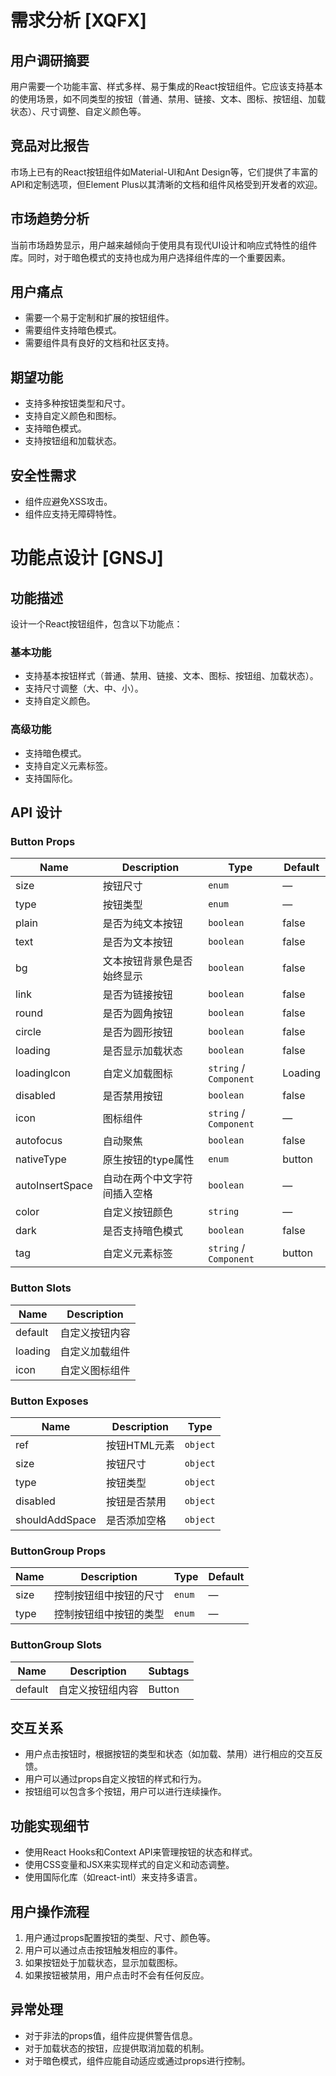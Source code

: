 # 需求分析 [XQFX]

## 用户调研摘要

用户需要一个功能丰富、样式多样、易于集成的React按钮组件。它应该支持基本的使用场景，如不同类型的按钮（普通、禁用、链接、文本、图标、按钮组、加载状态）、尺寸调整、自定义颜色等。

## 竞品对比报告

市场上已有的React按钮组件如Material-UI和Ant Design等，它们提供了丰富的API和定制选项，但Element Plus以其清晰的文档和组件风格受到开发者的欢迎。

## 市场趋势分析

当前市场趋势显示，用户越来越倾向于使用具有现代UI设计和响应式特性的组件库。同时，对于暗色模式的支持也成为用户选择组件库的一个重要因素。

## 用户痛点

- 需要一个易于定制和扩展的按钮组件。
- 需要组件支持暗色模式。
- 需要组件具有良好的文档和社区支持。

## 期望功能

- 支持多种按钮类型和尺寸。
- 支持自定义颜色和图标。
- 支持暗色模式。
- 支持按钮组和加载状态。

## 安全性需求

- 组件应避免XSS攻击。
- 组件应支持无障碍特性。

# 功能点设计 [GNSJ]

## 功能描述

设计一个React按钮组件，包含以下功能点：

### 基本功能

- 支持基本按钮样式（普通、禁用、链接、文本、图标、按钮组、加载状态）。
- 支持尺寸调整（大、中、小）。
- 支持自定义颜色。

### 高级功能

- 支持暗色模式。
- 支持自定义元素标签。
- 支持国际化。

## API 设计

### Button Props

| Name            | Description                  | Type                   | Default |
| --------------- | ---------------------------- | ---------------------- | ------- |
| size            | 按钮尺寸                     | `enum`                 | —       |
| type            | 按钮类型                     | `enum`                 | —       |
| plain           | 是否为纯文本按钮             | `boolean`              | false   |
| text            | 是否为文本按钮               | `boolean`              | false   |
| bg              | 文本按钮背景色是否始终显示   | `boolean`              | false   |
| link            | 是否为链接按钮               | `boolean`              | false   |
| round           | 是否为圆角按钮               | `boolean`              | false   |
| circle          | 是否为圆形按钮               | `boolean`              | false   |
| loading         | 是否显示加载状态             | `boolean`              | false   |
| loadingIcon     | 自定义加载图标               | `string` / `Component` | Loading |
| disabled        | 是否禁用按钮                 | `boolean`              | false   |
| icon            | 图标组件                     | `string` / `Component` | —       |
| autofocus       | 自动聚焦                     | `boolean`              | false   |
| nativeType      | 原生按钮的type属性           | `enum`                 | button  |
| autoInsertSpace | 自动在两个中文字符间插入空格 | `boolean`              | —       |
| color           | 自定义按钮颜色               | `string`               | —       |
| dark            | 是否支持暗色模式             | `boolean`              | false   |
| tag             | 自定义元素标签               | `string` / `Component` | button  |

### Button Slots

| Name    | Description    |
| ------- | -------------- |
| default | 自定义按钮内容 |
| loading | 自定义加载组件 |
| icon    | 自定义图标组件 |

### Button Exposes

| Name           | Description  | Type     |
| -------------- | ------------ | -------- |
| ref            | 按钮HTML元素 | `object` |
| size           | 按钮尺寸     | `object` |
| type           | 按钮类型     | `object` |
| disabled       | 按钮是否禁用 | `object` |
| shouldAddSpace | 是否添加空格 | `object` |

### ButtonGroup Props

| Name | Description            | Type   | Default |
| ---- | ---------------------- | ------ | ------- |
| size | 控制按钮组中按钮的尺寸 | `enum` | —       |
| type | 控制按钮组中按钮的类型 | `enum` | —       |

### ButtonGroup Slots

| Name    | Description      | Subtags |
| ------- | ---------------- | ------- |
| default | 自定义按钮组内容 | Button  |

## 交互关系

- 用户点击按钮时，根据按钮的类型和状态（如加载、禁用）进行相应的交互反馈。
- 用户可以通过props自定义按钮的样式和行为。
- 按钮组可以包含多个按钮，用户可以进行连续操作。

## 功能实现细节

- 使用React Hooks和Context API来管理按钮的状态和样式。
- 使用CSS变量和JSX来实现样式的自定义和动态调整。
- 使用国际化库（如react-intl）来支持多语言。

## 用户操作流程

1. 用户通过props配置按钮的类型、尺寸、颜色等。
2. 用户可以通过点击按钮触发相应的事件。
3. 如果按钮处于加载状态，显示加载图标。
4. 如果按钮被禁用，用户点击时不会有任何反应。

## 异常处理

- 对于非法的props值，组件应提供警告信息。
- 对于加载状态的按钮，应提供取消加载的机制。
- 对于暗色模式，组件应能自动适应或通过props进行控制。

